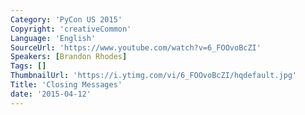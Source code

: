 ```yaml
---
Category: 'PyCon US 2015'
Copyright: 'creativeCommon'
Language: 'English'
SourceUrl: 'https://www.youtube.com/watch?v=6_FOOvoBcZI'
Speakers: [Brandon Rhodes]
Tags: []
ThumbnailUrl: 'https://i.ytimg.com/vi/6_FOOvoBcZI/hqdefault.jpg'
Title: 'Closing Messages'
date: '2015-04-12'
---
```


